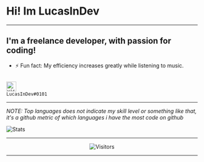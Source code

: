 <h1>Hi! Im LucasInDev</h1>

---

## I'm a freelance developer, with passion for coding!
- ⚡ Fun fact: My efficiency increases greatly while listening to music.

<code>
<img alt="visual studio code" width="26px" src="https://img.icons8.com/doodle/48/000000/discord-logo.png" />
LucasInDev#0101 </code>

---

_NOTE: Top languages does not indicate my skill level or something like that, it's a github metric of which languages i have the most code on github_

![Stats](https://github-readme-stats.vercel.app/api?username=lucasitoindev&show_icons=true&theme=radical)

---

<p align=center>                           
  <img align=center  src="https://visitor-badge.laobi.icu/badge?page_id=LucasitoInDev.LucasitoInDev" alt="Visitors">                     
</p>

---
